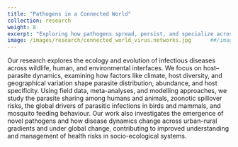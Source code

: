 ```yaml
---
title: "Pathogens in a Connected World"
collection: research
weight: 8
excerpt: "Exploring how pathogens spread, persist, and specialize across diverse hosts in a changing world."
image: /images/research/connected_world_virus.networks.jpg      ##/images/research/virus_networks.jpg
---
```





Our research explores the ecology and evolution of infectious diseases across wildlife, human, and environmental interfaces. We focus on host–parasite dynamics, examining how factors like climate, host diversity, and geographical variation shape parasite distribution, abundance, and host specificity. Using field data, meta-analyses, and modelling approaches, we study the parasite sharing among humans and animals, zoonotic spillover risks, the global drivers of parasitic infections in birds and mammals, and mosquito feeding behaviour. Our work also investigates the emergence of novel pathogens and how disease dynamics change across urban–rural gradients and under global change, contributing to improved understanding and management of health risks in socio-ecological systems.
